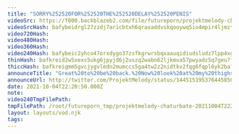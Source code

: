 ```yaml
---
title: "SORRY%252520FOR%252520THE%252520DELAY%252520PENIS"
videoSrc: https://f000.backblazeb2.com/file/futureporn/projektmelody-chaturbate-2021-10-04.mp4
videoSrcHash: bafybeidrgl27zzdj7aricbtxh6qraxaddvskqooywq5io4mpir4ljmztpq?filename=pmelody-2021-10-04.mp4
video720Hash: 
video480Hash: 
video360Hash: 
video240Hash: bafybeic2yhco47orxdygo37zsfkgrwrsbqxaauqidiudsludz7lpp4xgqe?filename=projektmelody-chaturbate-20211004T222050Z-240p.mp4
thinHash: bafkreid2w5xexs5ukg6jpyjd6j2uszq2wabn62ljkmva57pwyadz5q7geu?filename=20211004T222050Z_thin.jpg
thiccHash: bafkreigmm5gvcjygvledn2mumccs5ga4tw2z2nidtkv2fqg6fqpl6yk2ba?filename=20211004T222050Z_thicc.jpg
announceTitle: "Great%20to%20be%20back.%20Now%20look%20at%20my%20thighs"
announceUrl: http://twitter.com/ProjektMelody/status/1445151953764458501
date: 2021-10-04T22:20:50.000Z
note: 
video240TmpFilePath: 
tmpFilePath: /root/futureporn_tmp/projektmelody-chaturbate-20211004T222050Z.mp4
layout: layouts/vod.njk
tags:
---
```

